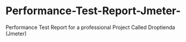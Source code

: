 # Performance-Test-Report-Jmeter-
Performance Test Report for a professional Project Called Droptienda (Jmeter)

